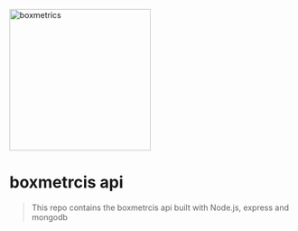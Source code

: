 <a href="https://boxmetrics.github.io/"><img src="https://raw.githubusercontent.com/boxmetrics/boxmetrics.github.io/master/.github/boxmetrics-logo.png" width="250" alt="boxmetrics"></a>

# boxmetrcis api

> This repo contains the boxmetrcis api built with Node.js, express and mongodb
